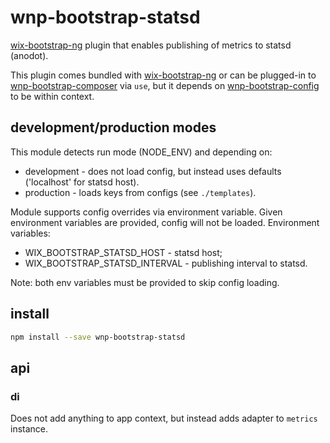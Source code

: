 # wnp-bootstrap-statsd

[wix-bootstrap-ng](../../bootstrap/wix-bootstrap-ng) plugin that enables publishing of metrics to statsd (anodot). 

This plugin comes bundled with [wix-bootstrap-ng](../../bootstrap/wix-bootstrap-ng) or can be plugged-in to [wnp-bootstrap-composer](../wnp-bootstrap-composer) via `use`, but it depends on [wnp-bootstrap-config](../wnp-bootstrap-config) to be within context. 

## development/production modes

This module detects run mode (NODE_ENV) and depending on:
 - development - does not load config, but instead uses defaults ('localhost' for statsd host).
 - production - loads keys from configs (see `./templates`). 

Module supports config overrides via environment variable. Given environment variables are provided, config will not be loaded. Environment variables:
 - WIX_BOOTSTRAP_STATSD_HOST - statsd host;
 - WIX_BOOTSTRAP_STATSD_INTERVAL - publishing interval to statsd.

Note: both env variables must be provided to skip config loading.

## install

```bash
npm install --save wnp-bootstrap-statsd
```

## api
### di
Does not add anything to app context, but instead adds adapter to `metrics` instance.